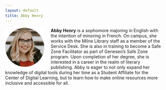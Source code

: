 ```yaml
---
layout: default
title: Abby Henry
---
```


<img src="/images/henry.png" alt="Abby Henry" style="width:25%;float:left;padding-right:1.5em;"  />

**Abby Henry** is a sophomore majoring in English with the intention of minoring in French. On campus, she works with the Milne Library staff as a member of the Service Desk. She is also in training to become a Safe Zone Facilitator as part of Geneseo’s Safe Zone program. Upon completion of her degree, she is interested in a career in the realm of literary publishing. Abby is eager to not only expand her knowledge of digital tools during her time as a Student Affiliate for the Center of Digital Learning, but to learn how to make online resources more inclusive and accessible for all.
